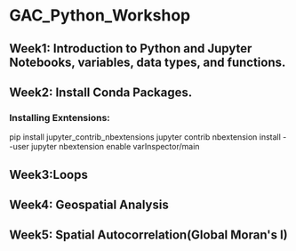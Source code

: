 # GAC_Python_Workshop
## Week1: Introduction to Python and Jupyter Notebooks, variables, data types, and functions.
## Week2: Install Conda Packages.
### Installing Exntensions:
pip install jupyter_contrib_nbextensions
jupyter contrib nbextension install --user
jupyter nbextension enable varInspector/main
## Week3:Loops
## Week4: Geospatial Analysis
## Week5: Spatial Autocorrelation(Global Moran's I)
